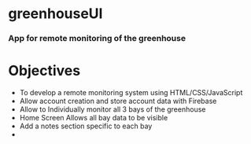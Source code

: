 # greenhouseUI
### App for remote monitoring of the greenhouse

# Objectives
- To develop a remote monitoring system using HTML/CSS/JavaScript
- Allow account creation and store account data with Firebase
- Allow to Individually monitor all 3 bays of the greenhouse
- Home Screen Allows all bay data to be visible
- Add a notes section specific to each bay
- 
